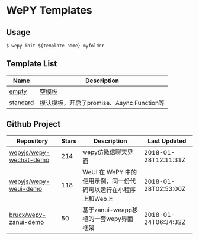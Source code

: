 # WePY Templates

## Usage

```
$ wepy init ${template-name} myfolder
```

## Template List

| Name | Description |
| --- | --- |
| [empty](https://github.com/wepyjs/wepy_templates/tree/master/templates/empty) | 空模板 |
| [standard](https://github.com/wepyjs/wepy_templates/tree/master/templates/standard) | 模认模板，开启了promise、Async Function等 |

## Github Project

| Repository | Stars | Description | Last Updated |
| --- | --- | --- | --- |
| [wepyjs/wepy-wechat-demo](https://github.com/wepyjs/wepy-wechat-demo) | 214 | wepy仿微信聊天界面 | 2018-01-28T12:11:31Z |
| [wepyjs/wepy-weui-demo](https://github.com/wepyjs/wepy-weui-demo) | 118 | WeUI 在 WePY 中的使用示例，同一份代码可以运行在小程序上和Web上 | 2018-01-28T02:53:00Z |
| [brucx/wepy-zanui-demo](https://github.com/brucx/wepy-zanui-demo) | 50 | 基于zanui-weapp移植的一套wepy界面框架 | 2018-01-24T06:34:32Z |

